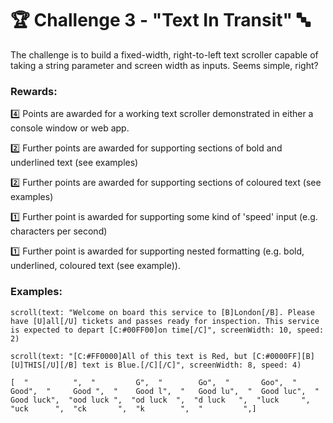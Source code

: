 # 🏆 Challenge 3 - "Text In Transit" 🔤

The challenge is to build a fixed-width, right-to-left text scroller capable of taking a string parameter and screen width as inputs. Seems simple, right?

### Rewards:

4️⃣ Points are awarded for a working text scroller demonstrated in either a console window or web app.

2️⃣ Further points are awarded for supporting sections of bold and underlined text (see examples)

2️⃣ Further points are awarded for supporting sections of coloured text (see examples)

1️⃣ Further point is awarded for supporting some kind of 'speed' input (e.g. characters per second)

1️⃣ Further point is awarded for supporting nested formatting (e.g. bold, underlined, coloured text (see example)).

### Examples:

```
scroll(text: "Welcome on board this service to [B]London[/B]. Please have [U]all[/U] tickets and passes ready for inspection. This service is expected to depart [C:#00FF00]on time[/C]", screenWidth: 10, speed: 2)
```

```
scroll(text: "[C:#FF0000]All of this text is Red, but [C:#0000FF][B][U]THIS[/U][/B] text is Blue.[/C][/C]", screenWidth: 8, speed: 4)
```

```
[  "          ",  "         G",  "        Go",  "       Goo",  "      Good",  "     Good ",  "    Good l",  "   Good lu",  "  Good luc",  " Good luck",  "ood luck ",  "od luck  ",  "d luck   ",  "luck     ",  "uck      ",  "ck       ",  "k        ",  "         ",]
```
